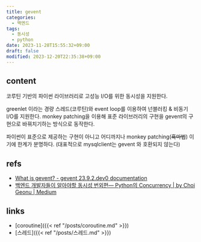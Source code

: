 ```yaml
---
title: gevent
categories:
  - 백엔드
tags:
  - 동시성
  - python
date: 2023-11-28T15:55:32+09:00
draft: false
modified: 2023-12-20T22:35:38+09:00
---
```


## content
코루틴 기반의 파이썬 라이브러리로 고성능 I/O를 위한 동시성을 지원한다.

greenlet 이라는 경량 스레드(코루틴)와 event loop를 이용하여 넌블러킹 & 비동기 I/O를 지원한다. monkey patching을 이용해 표준 라이브러리의 구현을 gevent의 구현으로 바꿔치기하는 방식으로 동작한다.

파이썬이 표준으로 제공하는 구현이 아니고 어디까지나 monkey patching(~~흑마법~~) 이기에 한계가 분명하다. (대표적으로 mysqlclient는 gevent 와 호환되지 않는다)
## refs
- [What is gevent? - gevent 23.9.2.dev0 documentation](https://www.gevent.org/)
- [백엔드 개발자들이 알아야할 동시성 번외편— Python의 Concurrency | by Choi Geonu | Medium](https://choi-geonu.medium.com/%EB%B0%B1%EC%97%94%EB%93%9C-%EA%B0%9C%EB%B0%9C%EC%9E%90%EB%93%A4%EC%9D%B4-%EC%95%8C%EC%95%84%EC%95%BC%ED%95%A0-%EB%8F%99%EC%8B%9C%EC%84%B1-%EB%B2%88%EC%99%B8%ED%8E%B8-python%EC%9D%98-coroutine-799fc0692fb3)


## links
- [coroutine]({{< ref "/posts/coroutine.md" >}})
- [스레드]({{< ref "/posts/스레드.md" >}})

